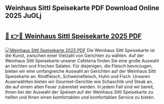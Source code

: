 ## Weinhaus Sittl Speisekarte PDF Download Online 2025 JuOLj

# <h2><a href="http://gccl59.nevu.top/?p=Weinhaus+Sittl+Speisekarte">🔗 👉🔴 Weinhaus Sittl Speisekarte 2025 PDF</a></h2>

[![Weinhaus Sittl Speisekarte 2025 PDF](https://i.imgur.com/dBaPXMq.png)](http://gccl59.nevu.top/?p=Weinhaus+Sittl+Speisekarte)
Die Weinhaus Sittl Speisekarte ist die Kunst, zwischen einer Vielzahl von Gerichten zu wählen. Auf der Weinhaus Sittl Speisekarte unserer Cafeteria finden Sie eine große Auswahl an leichten und frischen Salaten. Für diejenigen, die Fleisch bevorzugen, bieten wir eine umfangreiche Auswahl an Gerichten auf der Weinhaus Sittl Speisekarte an: Rindfleisch, Schweinefleisch, Huhn und Fisch. Unseren Auserwählten bieten wir Gourmet-Gerichte wie Schaschlik und Steak an, die auf einem alten Feuer zubereitet werden. In jedem Fall sind wir bereit, Ihnen bei der Auswahl der Speisen auf der Weinhaus Sittl Speisekarte zu helfen und Ihnen einen komfortablen und komfortablen Service zu bieten.
